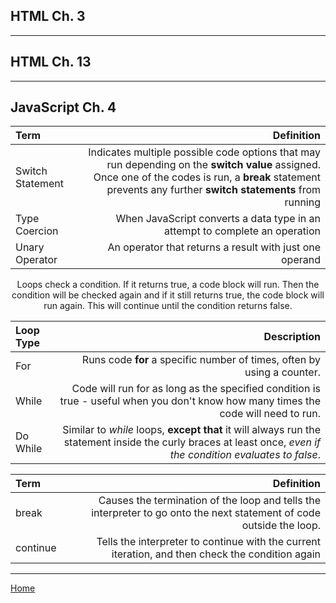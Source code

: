 ## HTML Ch. 3



---

## HTML Ch. 13



---

## JavaScript Ch. 4

|Term|Definition|
|:--|--:|
|Switch Statement|Indicates multiple possible code options that may run depending on the **switch value** assigned.  Once one of the codes is run, a **break** statement prevents any further **switch statements** from running|
|Type Coercion|When JavaScript converts a data type in an attempt to complete an operation|
|Unary Operator|An operator that returns a result with just one operand|

<p style="text-align: center;">Loops check a condition.  If it returns true, a code block will run.  Then the condition will be checked again and if it still returns true, the code block will run again.  This will continue until the condition returns false.</p>

|Loop Type|Description|
|:--|--:|
|For|Runs code **for** a specific number of times, often by using a counter.|
|While|Code will run for as long as the specified condition is true - useful when you don't know how many times the code will need to run.|
|Do While|Similar to *while* loops, **except that** it will always run the statement inside the curly braces at least once, *even if the condition evaluates to false*.

|Term|Definition|
|:--|--:|
|break|Causes the termination of the loop and tells the interpreter to go onto the next statement of code outside the loop.|
|continue|Tells the interpreter to continue with the current iteration, and then check the condition again|


---
[Home](https://jchinzi.github.io/reading-notes/)